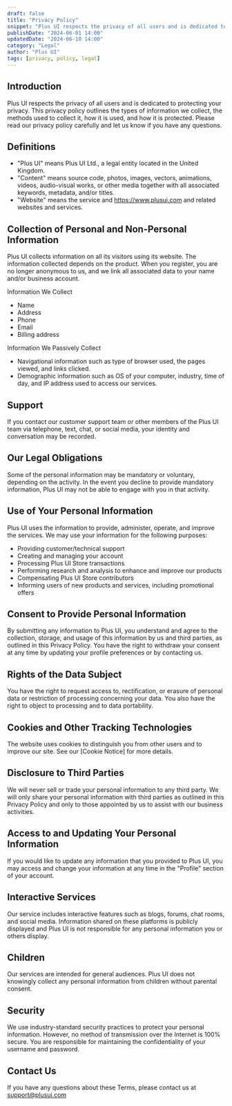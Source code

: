 ```yaml
---
draft: false
title: "Privacy Policy"
snippet: "Plus UI respects the privacy of all users and is dedicated to protecting your privacy. This privacy policy outlines the types of information we collect, the methods used to collect it, how it is used, and how it is protected."
publishDate: "2024-06-01 14:00"
updatedDate: "2024-06-10 14:00"
category: "Legal"
author: "Plus UI"
tags: [privacy, policy, legal]
---
```


## Introduction

Plus UI respects the privacy of all users and is dedicated to protecting your privacy. This privacy policy outlines the types of information we collect, the methods used to collect it, how it is used, and how it is protected. Please read our privacy policy carefully and let us know if you have any questions.

## Definitions

- "Plus UI" means Plus UI Ltd., a legal entity located in the United Kingdom.
- "Content" means source code, photos, images, vectors, animations, videos, audio-visual works, or other media together with all associated keywords, metadata, and/or titles.
- "Website" means the service and https://www.plusui.com and related websites and services.

## Collection of Personal and Non-Personal Information

Plus UI collects information on all its visitors using its website. The information collected depends on the product. When you register, you are no longer anonymous to us, and we link all associated data to your name and/or business account.

Information We Collect

- Name
- Address
- Phone
- Email
- Billing address

Information We Passively Collect

- Navigational information such as type of browser used, the pages viewed, and links clicked.
- Demographic information such as OS of your computer, industry, time of day, and IP address used to access our services.

## Support

If you contact our customer support team or other members of the Plus UI team via telephone, text, chat, or social media, your identity and conversation may be recorded.

## Our Legal Obligations

Some of the personal information may be mandatory or voluntary, depending on the activity. In the event you decline to provide mandatory information, Plus UI may not be able to engage with you in that activity.

## Use of Your Personal Information

Plus UI uses the information to provide, administer, operate, and improve the services. We may use your information for the following purposes:

- Providing customer/technical support
- Creating and managing your account
- Processing Plus UI Store transactions
- Performing research and analysis to enhance and improve our products
- Compensating Plus UI Store contributors
- Informing users of new products and services, including promotional offers

## Consent to Provide Personal Information

By submitting any information to Plus UI, you understand and agree to the collection, storage, and usage of this information by us and third parties, as outlined in this Privacy Policy. You have the right to withdraw your consent at any time by updating your profile preferences or by contacting us.

## Rights of the Data Subject

You have the right to request access to, rectification, or erasure of personal data or restriction of processing concerning your data. You also have the right to object to processing and to data portability.

## Cookies and Other Tracking Technologies

The website uses cookies to distinguish you from other users and to improve our site. See our [Cookie Notice] for more details.

## Disclosure to Third Parties

We will never sell or trade your personal information to any third party. We will only share your personal information with third parties as outlined in this Privacy Policy and only to those appointed by us to assist with our business activities.

## Access to and Updating Your Personal Information

If you would like to update any information that you provided to Plus UI, you may access and change your information at any time in the "Profile" section of your account.

## Interactive Services

Our service includes interactive features such as blogs, forums, chat rooms, and social media. Information shared on these platforms is publicly displayed and Plus UI is not responsible for any personal information you or others display.

## Children

Our services are intended for general audiences. Plus UI does not knowingly collect any personal information from children without parental consent.

## Security

We use industry-standard security practices to protect your personal information. However, no method of transmission over the Internet is 100% secure. You are responsible for maintaining the confidentiality of your username and password.

## Contact Us

If you have any questions about these Terms, please contact us at [support@plusui.com](mailto:support@plusui.com)
